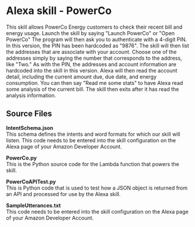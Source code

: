 <h1>Alexa skill - PowerCo</h1>
This skill allows PowerCo Energy customers to check their recent bill and energy usage.
Launch the skill by saying "Launch PowerCo" or "Open PowerCo" The program will then ask you to authenticate with
a 4-digit PIN. In this version, the PIN has been hardcoded as "9876". The skill will then list the addresses that are
associate with your account. Choose one of the addresses simply by saying the number that corresponds to the address, like "Two."
As with the PIN, the addresses and account information are hardcoded into the skill in this version. Alexa will
then read the account detail, including the current amount due, due date, and energy consumption. You can then say "Read
me some stats" to have Alexa read some analysis of the current bill. The skill then exits after it has read the analysis
information.

<h2>Source Files</h2>
<b>IntentSchema.json</b><br>
This schema defines the intents and word formats for which our skill will listen. This code needs to be entered into the skill configuration on the Alexa page of your Amazon Developer Account.
<br>

<b>PowerCo.py</b><br>
This is the Python source code for the Lambda function that powers the skill.
<br>

<b>PowerCoAPITest.py</b><br>
This is Python code that is used to test how a JSON object is returned from an API and processed for use by the Alexa skill.
<br>

<b>SampleUtterances.txt</b><br>
This code needs to be entered into the skill configuration on the Alexa page of your Amazon Developer Account.